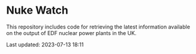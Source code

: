 # Nuke Watch

This repository includes code for retrieving the latest information available on the output of EDF nuclear power plants in the UK.

Last updated: 2023-07-13 18:11